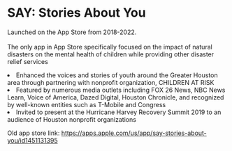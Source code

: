 # SAY: Stories About You
Launched on the App Store from 2018-2022. 
<br><br>The only app in App Store specifically focused on the impact of natural disasters on the mental health of children while providing other disaster relief services
<li>Enhanced the voices and stories of youth around the Greater Houston area through partnering with nonprofit organization, CHILDREN AT RISK
<li>Featured by numerous media outlets including FOX 26 News, NBC News Learn, Voice of America, Dazed Digital, Houston Chronicle, and recognized by well-known entities such as T-Mobile and Congress
<li>Invited to present at the Hurricane Harvey Recovery Summit 2019 to an audience of Houston nonprofit organizations

Old app store link: https://apps.apple.com/us/app/say-stories-about-you/id1451131395
